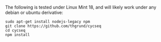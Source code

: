 
The following is tested under Linux Mint 18, and will likely work under any debian or ubuntu derivative:

```
sudo apt-get install nodejs-legacy npm
git clone https://github.com/thgrund/cycseq
cd cycseq
npm install
```
